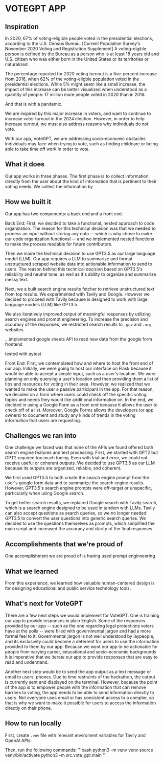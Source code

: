 # VOTEGPT APP


## Inspiration
In 2020, 67% of voting-eligible people voted in the presidential elections, according to the U.S. Census Bureau. [Current Population Survey's November 2020 Voting and Registration Supplement] 
A voting-elgible person is defined by the Bureau as a person who is at least 18 years old and U.S. citizen who was either born in the United States or its territories or naturalized. 

The percentage reported for 2020 voting turnout is a five-percent increase from 2016, when 62% of the voting-eligble population voted in the presidential elections. While 5% might seem like a small increase, the impact of this increase can be better visualized when understood as a quantity of people: 17 million more people voted in 2020 than in 2016. 

And that is with a pandemic. 

We are inspired by this major increase in voters, and want to continue to increase voter turnout in the 2024 election. However, in order to help increase turnout, we must also address reasons why individuals do not vote. 

With our app, VoteGPT, we are addressing socio-economic obstacles individuals may face when trying to vote, such as finding childcare or being able to take time off work in order to vote.

## What it does
Our app works in three phases. The first phase is to collect information directly from the user about the kind of information that is pertinent to their voting needs. We collect the information by  

## How we built it
Our app has two components: a back end and a front end. 

Back End:
First, we decided to take a functional, nested approach to code organization. The reason for this technical decision was that we needed to process an input without storing any data -- which is why chose to make our code organization functional -- and we implemented nested functions to make the process readable for future contributors.

Then we made the technical decision to use GPT3.5 as our large language model (LLM). Our app requires a LLM to summarize and format unstructured scraped website data into actionable information to send to users. The reason behind this technical decision based on GPT3.5's reliability and neutral tone, as well as it's ability to organize and summarize messy text.

Next, we a built search engine results fetcher to retrieve unstructured text from top results. We experimented with Tavily and Google. However we decided to proceed with Tavily because is designed to work with large language models (LLM) like GPT3.5.  

We also iteratively improved output of meaningful responses by utilizing search engines and prompt engineering. To increase the precision and accuracy of the responses, we restricted search results to `.gov` and `.org` websites. 

...implemented google sheets API to read new data from the google form frontend

tested with pytest

Front End:
First, we contemplated how and where to host the front end of our app. Initially, we were going to host our interface on Flask because it would be able to accept a simple input, such as a user's location. We were planning on only querying a user's location and then providing them a list of tips and resources for voting in their area. However, we realized that we wanted to make the user a passive participant in the app. For that reason, we decided on a form where users could check off the specific voting topics and needs they would like additional information on. In the end, we decided in using a Google Form as a front end because it allows the user to check off of a list. Moreover, Google Forms allows the developers (or app owners) to document and study any kinds of trends in the voting information that users are requesting. 

## Challenges we ran into
One challenge we faced was that none of the APIs we found offered both search engine features and text processing. First, we started with GPT2 but GPT2 required too much tuning. Even with trial and error, we could not receive useful or coherent outputs. We decided to use GPT3.5 as our LLM because its outputs are organized, reliable, and coherent. 

We first used GPT3.5 to both create the search engine prompt from the user's google form data and to summarize the search engine results. However, GPT3.5's search engine prompts were off-target or unspecific, particularly when using Google search.

To get better search results, we replaced Google search with Tavily search, which is a search engine designed to be used in tandem with LLMs. Tavily can also accept questions as search queries, so we no longer needed GPT3.5 to convert the user questions into generic search queries. We decided to use the questions themselves as prompts, which simplified the main script and increased the accuracy and clarity of the final responses.
 
## Accomplishments that we're proud of
One accomplishment we are proud of is having used prompt enginneering 

## What we learned
From this experience, we learned how valuable human-centered design is for designing educational and public service technology tools. 

## What's next for VoteGPT
There are a few next steps we would implement for VoteGPT. One is training our app to provide responses in plain English. Some of the responses provided by our app -- such as the one regarding legal protections voters have at the polls -- were filled with governmental jargon and had a more formal feel to it. Governmental jargon is not well understood by laypeople, and its exclusivity could become a deterrent for users to use the information provided to them by our app. Because we want our app to be actionable for people from varying career, educational and socio-economic backgrounds it is imperative that we iterate our app to provide responses that are easy to read and understand. 

Another next step would be to send the app output as a text message or email to users' phones. Due to time restraints of the hackathon, the output is currently sent and displayed on the terminal. However, because the point of the app is to empower people with the information that can remove barriers to voting, the app needs to be able to send information directly to users. Not everyone uses email or has consistent access to a compter, so that is why we want to make it possible for users to access the information directly on their phone. 

## How to run locally
First, create `.env` file with relevant enviroment variables for Tavily and OpenAI APIs.

Then, run the following commands:
'''bash
python3 -m venv venv
source venv/bin/activate
python3 -m src.vote_gpt.main
'''